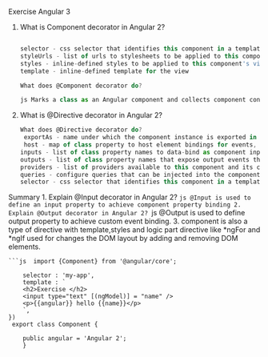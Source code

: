Exercise Angular 3


1. What is Component decorator in Angular 2?
	```js  is the component metatdata

	selector - css selector that identifies this component in a template
	styleUrls - list of urls to stylesheets to be applied to this component's view
	styles - inline-defined styles to be applied to this component's view
	template - inline-defined template for the view
	
	What does @Component decorator do?

	js Marks a class as an Angular component and collects component configuration metadata.

2. What is @Directive decorator in Angular 2?
	```js change the structure of the view
	What does @Directive decorator do?
	 exportAs - name under which the component instance is exported in a template
	 host - map of class property to host element bindings for events, properties and attributes
	inputs - list of class property names to data-bind as component inputs
	outputs - list of class property names that expose output events that others can subscribe to
	providers - list of providers available to this component and its children
	queries - configure queries that can be injected into the component
	selector - css selector that identifies this component in a template

Summary
	1. Explain @Input decorator in Angular 2?
		```js @Input is used to define an input property to achieve component property binding
	2. Explain @Output decorator in Angular 2?
		```js @Output is used to define output property to achieve custom event binding.
	3. component  is also a type of directive with template,styles and logic part
	directive like *ngFor and *ngIf used for changes the DOM layout by adding and removing DOM elements. 

	```js  import {Component} from '@angular/core';

```js@Component({
    selector : 'my-app',
    template : `
    <h2>Exercise </h2>
    <input type="text" [(ngModel)] = "name" />
    <p>{{angular}} hello {{name}}</p>
    `,
})
 export class Component {

    public angular = 'Angular 2';
 	}

